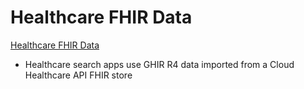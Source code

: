 # Healthcare FHIR Data

[Healthcare FHIR Data](https://cloud.google.com/generative-ai-app-builder/docs/create-datastore-ingest#:~:text=Unstructured%20data-,Healthcare%20FHIR%20data,-Website%20data) 

* Healthcare search apps use GHIR R4 data imported from a Cloud Healthcare API FHIR store